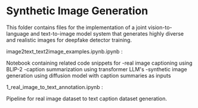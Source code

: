 
# Synthetic Image Generation

This folder contains files for the implementation of a joint vision-to-language and text-to-image model system that generates highly diverse and realistic images for deepfake detector training.

image2text_text2image_examples.ipynb.ipynb :

Notebook containing related code snippets for
-real image captioning using BLIP-2
-caption summarization using transformer LLM's
-synthetic image generation using diffusion model with caption summaries as inputs

1_real_image_to_text_annotation.ipynb :

Pipeline for real image dataset to text caption dataset generation.